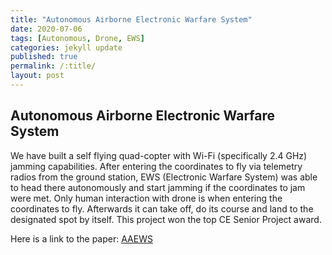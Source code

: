 ```yaml
---
title: "Autonomous Airborne Electronic Warfare System"
date: 2020-07-06
tags: [Autonomous, Drone, EWS]
categories: jekyll update
published: true
permalink: /:title/
layout: post
---
```

## Autonomous Airborne Electronic Warfare System
We have built a self flying quad-copter with Wi-Fi (specifically 2.4 GHz) jamming capabilities. After entering the coordinates to fly via telemetry radios from the ground station, EWS (Electronic Warfare System) was able to head there autonomously and start jamming if the coordinates to jam were met. Only human interaction with drone is when entering the coordinates to fly. Afterwards it can take off, do its course and land to the designated spot by itself. This project won the top CE Senior Project award.

Here is a link to the paper: [AAEWS](https://drive.google.com/file/d/1i4fJeTmTFNYPdBVAg6ahGXWObanKBdXT/view?usp=sharing)